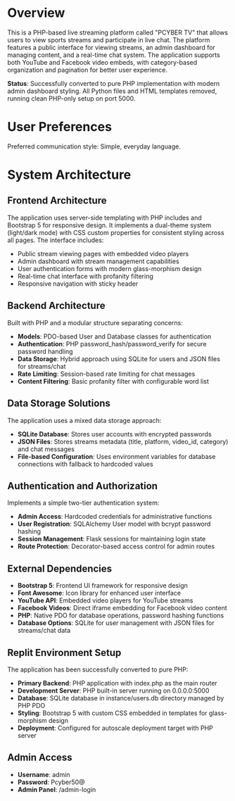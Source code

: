 # Overview

This is a PHP-based live streaming platform called "PCYBER TV" that allows users to view sports streams and participate in live chat. The platform features a public interface for viewing streams, an admin dashboard for managing content, and a real-time chat system. The application supports both YouTube and Facebook video embeds, with category-based organization and pagination for better user experience.

**Status**: Successfully converted to pure PHP implementation with modern admin dashboard styling. All Python files and HTML templates removed, running clean PHP-only setup on port 5000.

# User Preferences

Preferred communication style: Simple, everyday language.

# System Architecture

## Frontend Architecture
The application uses server-side templating with PHP includes and Bootstrap 5 for responsive design. It implements a dual-theme system (light/dark mode) with CSS custom properties for consistent styling across all pages. The interface includes:

- Public stream viewing pages with embedded video players
- Admin dashboard with stream management capabilities  
- User authentication forms with modern glass-morphism design
- Real-time chat interface with profanity filtering
- Responsive navigation with sticky header

## Backend Architecture
Built with PHP and a modular structure separating concerns:

- **Models**: PDO-based User and Database classes for authentication
- **Authentication**: PHP password_hash/password_verify for secure password handling
- **Data Storage**: Hybrid approach using SQLite for users and JSON files for streams/chat
- **Rate Limiting**: Session-based rate limiting for chat messages
- **Content Filtering**: Basic profanity filter with configurable word list

## Data Storage Solutions
The application uses a mixed data storage approach:

- **SQLite Database**: Stores user accounts with encrypted passwords
- **JSON Files**: Stores streams metadata (title, platform, video_id, category) and chat messages
- **File-based Configuration**: Uses environment variables for database connections with fallback to hardcoded values

## Authentication and Authorization
Implements a simple two-tier authentication system:

- **Admin Access**: Hardcoded credentials for administrative functions
- **User Registration**: SQLAlchemy User model with bcrypt password hashing
- **Session Management**: Flask sessions for maintaining login state
- **Route Protection**: Decorator-based access control for admin routes

## External Dependencies

- **Bootstrap 5**: Frontend UI framework for responsive design
- **Font Awesome**: Icon library for enhanced user interface
- **YouTube API**: Embedded video players for YouTube streams
- **Facebook Videos**: Direct iframe embedding for Facebook video content
- **PHP**: Native PDO for database operations, password hashing functions
- **Database Options**: SQLite for user management with JSON files for streams/chat data

## Replit Environment Setup

The application has been successfully converted to pure PHP:
- **Primary Backend**: PHP application with index.php as the main router
- **Development Server**: PHP built-in server running on 0.0.0.0:5000
- **Database**: SQLite database in instance/users.db directory managed by PHP PDO
- **Styling**: Bootstrap 5 with custom CSS embedded in templates for glass-morphism design
- **Deployment**: Configured for autoscale deployment target with PHP server

## Admin Access
- **Username**: admin
- **Password**: Pcyber50@
- **Admin Panel**: /admin-login